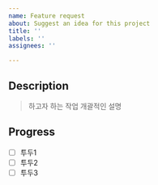 ```yaml
---
name: Feature request
about: Suggest an idea for this project
title: ''
labels: ''
assignees: ''

---
```


## Description
> 하고자 하는 작업 개괄적인 설명

## Progress
- [ ] 투두1
- [ ] 투두2
- [ ] 투두3
